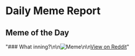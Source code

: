 # Daily Meme Report

## Meme of the Day
"### What inning?\n\n![Meme](https://i.redd.it/adorpsupqsxf1.png)\n\n[View on Reddit](https://redd.it/1oi2502)"
